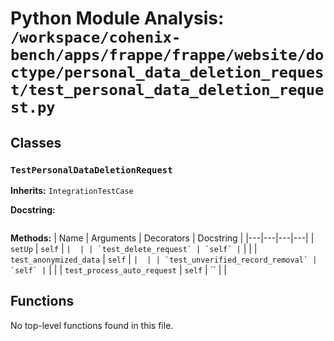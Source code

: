 # Python Module Analysis: `/workspace/cohenix-bench/apps/frappe/frappe/website/doctype/personal_data_deletion_request/test_personal_data_deletion_request.py`

## Classes

### `TestPersonalDataDeletionRequest`
**Inherits:** `IntegrationTestCase`


**Docstring:**
```

```

**Methods:**
| Name | Arguments | Decorators | Docstring |
|---|---|---|---|
| `setUp` | `self` | `` |  |
| `test_delete_request` | `self` | `` |  |
| `test_anonymized_data` | `self` | `` |  |
| `test_unverified_record_removal` | `self` | `` |  |
| `test_process_auto_request` | `self` | `` |  |





## Functions

No top-level functions found in this file.
